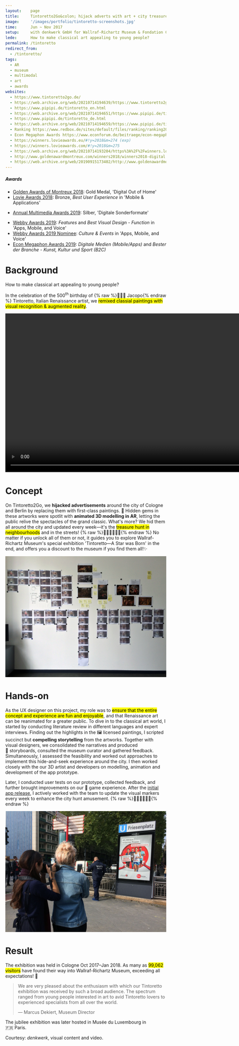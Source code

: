 ```yaml
---
layout:    page
title:     Tintoretto2Go&colon; hijack adverts with art + city treasure hunt
image:     '/images/portfolio/tintoretto-screenshots.jpg'
time:      Jun ~ Nov 2017
setup:     with denkwerk GmbH for Wallraf-Richartz Museum & Fondation Corboud.
lede:      How to make classical art appealing to young people?
permalink: /tintoretto
redirect_from:
  - /tintoretto/
tags:
  - AR
  - museum
  - multimodal
  - art
  - awards
websites:
  - https://www.tintoretto2go.de/
  - https://web.archive.org/web/20210714194639/https://www.tintoretto2go.de/
  - https://www.pipipi.de/tintoretto_en.html
  - https://web.archive.org/web/20210714194651/https://www.pipipi.de/tintoretto_en.html
  - https://www.pipipi.de/tintoretto_de.html
  - https://web.archive.org/web/20210714194659/https://www.pipipi.de/tintoretto_de.html
  - Ranking https://www.redbox.de/sites/default/files/ranking/ranking2019/details/215.htm
  - Econ Megaphon Awards https://www.econforum.de/beitraege/econ-megaphon-awards/2019/mobileapps/tintoretto2go (exp)
  - https://winners.lovieawards.eu/#!y=2018&m=274 (exp)
  - https://winners.lovieawards.com/#!y=2018&m=275
  - https://web.archive.org/web/20210714193204/https%3A%2F%2Fwinners.lovieawards.com%2F
  - http://www.goldenawardmontreux.com/winners2018/winners2018-digital.html
  - https://web.archive.org/web/20190915173402/http://www.goldenawardmontreux.com/winners2018/winners2018-digital.html
---
```


<div class="extras" markdown="1">

##### Awards

- [Golden Awards of Montreux 2018](https://web.archive.org/web/20190915173402/http://www.goldenawardmontreux.com/winners2018/winners2018-digital.html): Gold Medal, 'Digital Out of Home'
- [Lovie Awards 2018](https://winners.lovieawards.com/#!y=2018&m=275): Bronze, *Best User Experience* in 'Mobile & Applications'
<!--- Facebook post: https://www.facebook.com/denkwerk/posts/10156682556103426/
	  Twitter: https://twitter.com/denkwerk/status/1051809941558886400
	  iOS App: https://apps.apple.com/us/app/tintoretto2go/id1292594289 --->
- [Annual Multimedia Awards 2019](https://www.annual-multimedia.de/gewinner-2019): Silber, 'Digitale Sonderformate'
<!--- Artsy report: https://www.artsy.net/news/artsy-editorial-tate-augmented-reality-street-art-application-2019-webby-awards-nominees --->
- [Webby Awards 2019](https://www.webbyawards.com/winners/2019/apps-mobile-and-voice/apps-mobile-features/best-visual-design-function/tintoretto2go/): *Features* and *Best Visual Design - Function* in 'Apps, Mobile, and Voice'
- [Webby Awards 2019 Nominee](https://www.webbyawards.com/winners/2019/apps-mobile-and-voice/apps-mobile-sites-general/culture-events/tintoretto2go/): *Culture & Events* in 'Apps, Mobile, and Voice'
- [Econ Megaphon Awards 2019](https://web.archive.org/web/20200803084343/https://www.econforum.de/beitraege/econ-megaphon-awards/2019/mobileapps/tintoretto2go): *Digitale Medien (Mobile/Apps)* and *Bester der Branche - Kunst, Kultur und Sport (B2C)*

</div>

# Background
How to make classical art appealing to young people?

In the celebration of the 500<sup>th</sup> birthday of {% raw %}<span style="display: inline-block">👨🏻‍🎨 Jacopo</span>{% endraw %} Tintoretto, Italian Renaissance artist, we <mark>remixed classial paintings with visual recognition & augmented reality</mark>.

<video width="992" controls>
<source src="https://www.pipipi.de/fileadmin/dam/awards/tintoretto2go/tintoretto2go_master_mp4_en_klein_2.mp4" type="video/mp4">
</video>

# Concept
On Tintoretto2Go, we **hijacked advertisements** around the city of Cologne and Berlin by replacing them with first-class paintings. 💎 Hidden gems in these artworks were spotlit with **animated 3D modelling in AR**, letting the public relive the spectacles of the grand classic. What's more? We hid them all around the city and updated every week—it's the <mark>treasure hunt in neighbourhoods</mark> and in the streets! {% raw %}<span style="display: inline-block">🕵🏻‍♀️🕵🏽‍♂️</span>{% endraw %} No matter if you unlock all of them or not, it guides you to explore Wallraf-Richartz Museum's special exhibition 'Tintoretto—A Star was Born' in the end, and offers you a discount to the museum if you find them all!✨

![Storyboard for Tintoretto2Go, narratives of Renaissance masterpiece](/images/portfolio/tintoretto-storyboard-2.jpg)

# Hands-on
As the UX designer on this project, my role was to <mark>ensure that the entire concept and experience are fun and enjoyable</mark>, and that Renaissance art can be reanimated for a greater public. To dive in to the classical art world, I started by conducting literature review in different languages and expert interviews. Finding out the highlights in the 🖼 licensed paintings, I scripted succinct but **compelling storytelling** from the artworks. Together with visual designers, we consolidated the narratives and produced 🌌 storyboards, consulted the museum curator and gathered feedback. Simultaneously, I assessed the feasibility and worked out approaches to implement this hide-and-seek experience around the city. I then worked closely with the our 3D artist and developers on modelling, animation and development of the app prototype.

Later, I conducted user tests on our prototype, collected feedback, and further brought improvements on our 👾 game experience. After the [initial app release](https://apps.apple.com/us/app/tintoretto2go/id1292594289), I actively worked with the team to update the visual markers every week to enhance the city hunt amusement. {% raw %}<span style="display: inline-block">🏃🏻‍♂️🏃🏼‍♀️</span>{% endraw %}

![On-site testing for AR storytelling](/images/portfolio/tintoretto-test-compressed.jpg)

# Result
The exhibition was held in Cologne Oct 2017–Jan 2018. As many as <mark>99,062 visitors</mark> have found their way into Wallraf-Richartz Museum, exceeding all expectations! 🎪

> We are very pleased about the enthusiasm with which our Tintoretto exhibition was received by such a broad audience. The spectrum ranged from young people interested in art to avid Tintoretto lovers to experienced specialists from all over the world.
>
> — Marcus Dekiert, Museum Director

The jubilee exhibition was later hosted in Musée du Luxembourg in 🇫🇷 Paris.

<div class="extras" markdown="1">
Courtesy: <i>denkwerk</i>, visual content and video.
</div>
